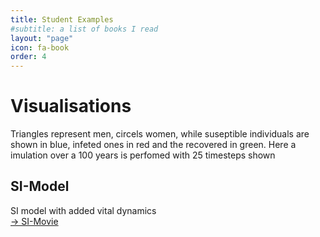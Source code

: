 ```yaml
---
title: Student Examples
#subtitle: a list of books I read
layout: "page"
icon: fa-book
order: 4
---
```

# Visualisations
Triangles represent men, circels women, while suseptible individuals are shown in blue, infeted ones in red and the recovered in green.
Here a imulation over a 100 years is perfomed with 25 timesteps shown

## SI-Model
SI model with added vital dynamics  
[-> SI-Movie](https://werthnerquirin.github.io/Werthners-Original/assets/SI.html) 

